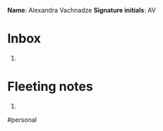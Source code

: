 **Name**: Alexandra Vachnadze 
**Signature initials**: AV

# Inbox
1. 

# Fleeting notes
1. 

#personal